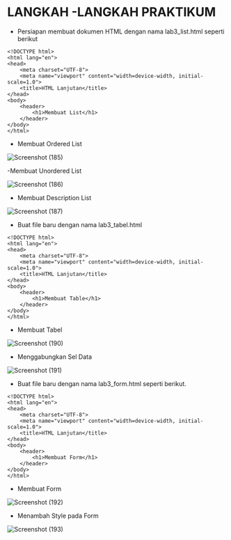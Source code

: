 # LANGKAH -LANGKAH PRAKTIKUM

- Persiapan membuat dokumen HTML dengan nama lab3_list.html seperti berikut
```
<!DOCTYPE html>
<html lang="en">
<head>
    <meta charset="UTF-8">
    <meta name="viewport" content="width=device-width, initial-scale=1.0">
    <title>HTML Lanjutan</title>
</head>
<body>
    <header>
        <h1>Membuat List</h1>
    </header>
</body>
</html>
```

- Membuat Ordered List
  
![Screenshot (185)](https://github.com/Birrhamm/lab3_web/assets/115520530/6f36c8c3-94b7-44dc-b1b3-b829619005ab)

-Membuat Unordered List

![Screenshot (186)](https://github.com/Birrhamm/lab3_web/assets/115520530/ca0fb5ed-0baa-418e-8a17-6ccb85808cd0)

- Membuat Description List

![Screenshot (187)](https://github.com/Birrhamm/lab3_web/assets/115520530/4aaf5115-7871-4f19-9e48-f2af203cb43a)

- Buat file baru dengan nama lab3_tabel.html
```
<!DOCTYPE html>
<html lang="en">
<head>
    <meta charset="UTF-8">
    <meta name="viewport" content="width=device-width, initial-scale=1.0">
    <title>HTML Lanjutan</title>
</head>
<body>
    <header>
        <h1>Membuat Table</h1>
    </header>
</body>
</html>
```

- Membuat Tabel

![Screenshot (190)](https://github.com/Birrhamm/lab3_web/assets/115520530/5c690f30-7bef-48af-810d-5abf5cba1e93)

- Menggabungkan Sel Data

![Screenshot (191)](https://github.com/Birrhamm/lab3_web/assets/115520530/ef363c49-376b-49e0-ac69-64d7b17d98d6)

- Buat file baru dengan nama lab3_form.html seperti berikut.
```
<!DOCTYPE html>
<html lang="en">
<head>
    <meta charset="UTF-8">
    <meta name="viewport" content="width=device-width, initial-scale=1.0">
    <title>HTML Lanjutan</title>
</head>
<body>
    <header>
        <h1>Membuat Form</h1>
    </header>
</body>
</html>
```

- Membuat Form

![Screenshot (192)](https://github.com/Birrhamm/lab3_web/assets/115520530/7e90daed-7ef8-4093-90fe-c59b4a6bc6d4)

- Menambah Style pada Form

![Screenshot (193)](https://github.com/Birrhamm/lab3_web/assets/115520530/9bd214bf-6096-4162-aef7-3319e60cbf0c)


  
